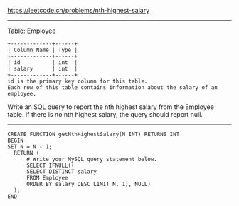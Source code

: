 https://leetcode.cn/problems/nth-highest-salary
***
Table: Employee
```
+-------------+------+
| Column Name | Type |
+-------------+------+
| id          | int  |
| salary      | int  |
+-------------+------+
id is the primary key column for this table.
Each row of this table contains information about the salary of an employee.
```

Write an SQL query to report the nth highest salary from the Employee table. If there is no nth highest salary, the query should report null.
***
```
CREATE FUNCTION getNthHighestSalary(N INT) RETURNS INT
BEGIN
SET N = N - 1;
  RETURN (
      # Write your MySQL query statement below.
      SELECT IFNULL((
      SELECT DISTINCT salary 
      FROM Employee
      ORDER BY salary DESC LIMIT N, 1), NULL)
  );
END
